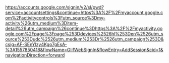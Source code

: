 https://accounts.google.com/signin/v2/sl/pwd?service=accountsettings&continue=https%3A%2F%2Fmyaccount.google.com%2Factivitycontrols%3Futm_source%3Dmy-activity%26utm_medium%3Ditem-detail%26utm_campaign%26continue%3Dhttps%3A%2F%2Fmyactivity.google.com%2Fpage%3Fpage%253Ddevices%2526hl%253Den%2526utm_source%253Dudc%2526utm_medium%253Dr%2526utm_campaign%253D&csig=AF-SEnYlzy4Kgo7gEsA-%3A1557850418&flowName=GlifWebSignIn&flowEntry=AddSession&cid=1&navigationDirection=forward
